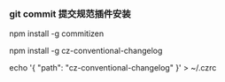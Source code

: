 ### git commit 提交规范插件安装

npm install -g commitizen

npm install -g cz-conventional-changelog

echo '{ "path": "cz-conventional-changelog" }' > ~/.czrc